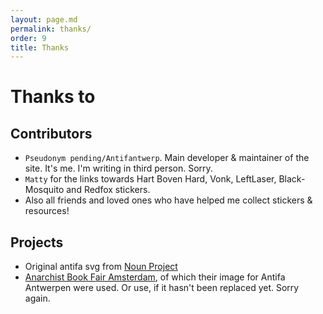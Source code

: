 ```yaml
---
layout: page.md
permalink: thanks/
order: 9
title: Thanks
---
```


# Thanks to
## Contributors
- `Pseudonym pending/Antifantwerp`. Main developer & maintainer of the site. It's me. I'm writing in third person. Sorry.
- `Matty` for the links towards Hart Boven Hard, Vonk, LeftLaser, Black-Mosquito and Redfox stickers.
- Also all friends and loved ones who have helped me collect stickers & resources!

## Projects
- Original antifa svg from [Noun Project](https://thenounproject.com/icon/antifa-1245689/)
- [Anarchist Book Fair Amsterdam](https://anarchistbookfairamsterdam.blackblogs.org/nl/2018/10/19/antifa-antwerpen-2/), of which their image for Antifa Antwerpen were used. Or use, if it hasn't been replaced yet. Sorry again.
